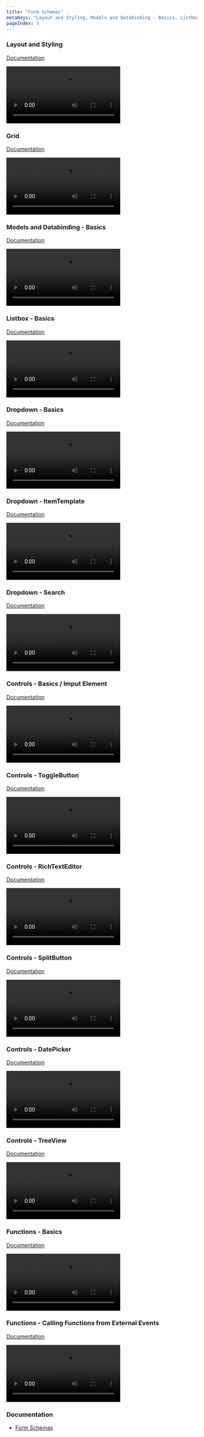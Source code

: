 ```yaml
---
title: "Form Schemas"
metaKeys: "Layout and Styling, Models and Databinding - Basics, Listbox, "
pageIndex: 9
---
```




### Layout and Styling
[Documentation](../docs/forms/formschemas/stylinglayout.md)

![video](https://profitbasedocs.blob.core.windows.net/videos/Form%20Schema%20-%20Layout%20and%20styling.mp4)
<br/>

### Grid
[Documentation](../docs/forms/formschemas/controls/grid.md)

![video](https://profitbasedocs.blob.core.windows.net/videos/Form%20schema%20-%20Grid.mp4)
<br/>


### Models and Databinding - Basics
[Documentation](../docs/forms/formschemas/data/models.md)

![video](https://profitbasedocs.blob.core.windows.net/videos/FormSchema-ModelsAndDatabinding-Basics.mp4)
<br/>

### Listbox - Basics
[Documentation](../docs/forms/formschemas/data/setmodels.md)

![video](https://profitbasedocs.blob.core.windows.net/videos/FormSchema-Listbox-Basics.mp4)
<br/>

### Dropdown - Basics
[Documentation](../docs/forms/formschemas/controls/dropdown.md)

![video](https://profitbasedocs.blob.core.windows.net/videos/Form%20Schema%20-%20dropdown%20basics.mp4)
<br/>

### Dropdown - ItemTemplate
[Documentation](../docs/forms/formschemas/controls/dropdown.md)

![video](https://profitbasedocs.blob.core.windows.net/videos/Form%20Schema%20-%20dropdown%20ItemTemplate.mp4)
<br/>

### Dropdown - Search
[Documentation](../docs/forms/formschemas/controls/dropdown.md)

![video](https://profitbasedocs.blob.core.windows.net/videos/Form%20Schema%20-%20Dropdown%20Search.mp4)
<br/>

### Controls - Basics / Imput Element
[Documentation](../docs/forms/formschemas/controls.md)

![video](https://profitbasedocs.blob.core.windows.net/videos/Form%20Schema%20-%20Input%20Element.mp4)
<br/>

### Controls - ToggleButton
[Documentation](../docs/forms/formschemas/controls/togglebutton.md)

![video](https://profitbasedocs.blob.core.windows.net/videos/Controls%20%20-%20ToggleButton.mp4)
<br/>

### Controls - RichTextEditor
[Documentation](../docs/forms/formschemas/controls/richtexteditor.md)

![video](https://profitbasedocs.blob.core.windows.net/videos/Controls%20%20-%20RichTextEditor.mp4)
<br/>

### Controls - SplitButton
[Documentation](../docs/forms/formschemas/controls/splitbutton.md)

![video](https://profitbasedocs.blob.core.windows.net/videos/Form%20Schema%20-%20SplitButton.mp4)
<br/>

### Controls - DatePicker 
[Documentation](../docs/forms/formschemas/controls/datepicker.md)

![video](https://profitbasedocs.blob.core.windows.net/videos/Form%20Schema%20-%20DatePicker.mp4)
<br/>

### Controls - TreeView 
[Documentation](../docs/forms/formschemas/controls/treeview.md)

![video](https://profitbasedocs.blob.core.windows.net/videos/Form%20Schema%20-%20Control%20-%20TreeView.mp4)
<br/>

### Functions - Basics
[Documentation](../docs/forms/formschemas/functions.md)

![video](https://profitbasedocs.blob.core.windows.net/videos/Form%20Schema%20-%20Function.mp4)
<br/>

### Functions - Calling Functions from External Events
[Documentation](../docs/forms/formschemas/functions/callingfunctions.md)

![video](https://profitbasedocs.blob.core.windows.net/videos/Form%20schema%20-%20Calling%20Functions.mp4)
<br/>


### Documentation  

* [Form Schemas](../docs/forms/formschemas.md)

